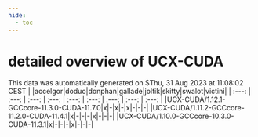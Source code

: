 ```yaml
---
hide:
  - toc
---
```


detailed overview of UCX-CUDA
=============================


This data was automatically generated on $Thu, 31 Aug 2023 at 11:08:02 CEST
| |accelgor|doduo|donphan|gallade|joltik|skitty|swalot|victini|
| :---: | :---: | :---: | :---: | :---: | :---: | :---: | :---: | :---: |
|UCX-CUDA/1.12.1-GCCcore-11.3.0-CUDA-11.7.0|x|-|x|-|x|-|-|-|
|UCX-CUDA/1.11.2-GCCcore-11.2.0-CUDA-11.4.1|x|-|-|-|x|-|-|-|
|UCX-CUDA/1.10.0-GCCcore-10.3.0-CUDA-11.3.1|x|-|-|-|x|-|-|-|
